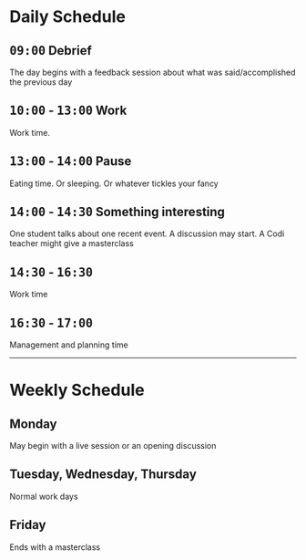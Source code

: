 # Daily Schedule

## <kbd>09:00</kbd> Debrief

The day begins with a feedback session about what was said/accomplished the  previous day

## <kbd>10:00</kbd> - <kbd>13:00</kbd> Work

Work time.

## <kbd>13:00</kbd> - <kbd>14:00</kbd> Pause

Eating time. Or sleeping. Or whatever tickles your fancy

## <kbd>14:00</kbd> - <kbd>14:30</kbd> Something interesting

One student talks about one recent event. A discussion may start. A Codi teacher might give a masterclass

## <kbd>14:30</kbd> - <kbd>16:30</kbd> 

Work time

## <kbd>16:30</kbd> - <kbd>17:00</kbd> 

Management and planning time

--------------------------------------

# Weekly Schedule

## Monday

May begin with a live session or an opening discussion

## Tuesday, Wednesday, Thursday

Normal work days 

## Friday

Ends with a masterclass